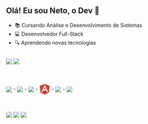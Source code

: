 ## Olá! Eu sou Neto, o Dev 👋

- 📚 Cursando Análise e Desenvolvimento de Sistemas
- 💻 Desenvolvedor Full-Stack
- 🔍 Aprendendo novas tecnologias

##

<div>
  <a href="https://github.com/netoodev"></a>
  <img height="180em" src="https://github-readme-stats.vercel.app/api?username=netoodev&theme=dracula&show_icons=true&hide_border=true&count_private=true">
  <img height="180em" src="https://github-readme-stats.vercel.app/api/top-langs/?username=netoodev&theme=dracula&show_icons=true&hide_border=true&layout=compact"><br>
</div>

<div><br>
  <br><br><img width="30" align="center" src="https://cdn.jsdelivr.net/gh/devicons/devicon/icons/html5/html5-original.svg" /> -
  <img width="30" align="center" src="https://cdn.jsdelivr.net/gh/devicons/devicon/icons/css3/css3-original.svg" /> -
  <img width="30" align="center" src="https://cdn.jsdelivr.net/gh/devicons/devicon/icons/javascript/javascript-original.svg" /> -
  <img width="30" align="center" src="https://raw.githubusercontent.com/devicons/devicon/55609aa5bd817ff167afce0d965585c92040787a/icons/angularjs/angularjs-plain.svg" /> -
  <img width="30" align="center" src="https://seeklogo.com/images/C/c-logo-A44DB3D53C-seeklogo.com.png" /> -
  <img width="30" align="center" src="https://cdn.jsdelivr.net/gh/devicons/devicon/icons/python/python-original.svg" />
<!--   <img width="150" align="right" src="https://cdn.discordapp.com/attachments/1118178250418573376/1143891239436042371/readme.gif" /> -->
</div>

##

<div><br>
  <a href="https://instagram.com/netoodev" target="_blank"><img src="https://img.shields.io/badge/Instagram-E4405F?style=for-the-badge&logo=instagram&logoColor=white"></a>
  <a href="https://linkedin.com/in/netoodev" target="_blank"><img src="https://img.shields.io/badge/LinkedIn-0077B5?style=for-the-badge&logo=linkedin&logoColor=white"></a>
  <a href="mailto:netoodeveloper@gmail.com" target="_blank"><img src="https://img.shields.io/badge/Gmail-D14836?style=for-the-badge&logo=gmail&logoColor=white"></a>
</div>

